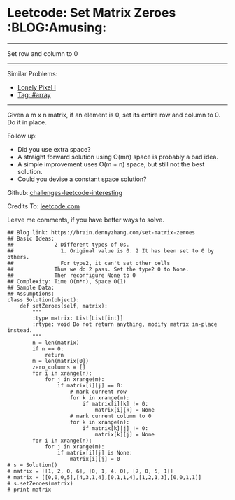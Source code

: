 # Leetcode: Set Matrix Zeroes     :BLOG:Amusing:


---

Set row and column to 0  

---

Similar Problems:  
-   [Lonely Pixel I](https://brain.dennyzhang.com/lonely-pixel-i)
-   [Tag: #array](https://brain.dennyzhang.com/tag/array)

---

Given a m x n matrix, if an element is 0, set its entire row and column to 0. Do it in place.  

Follow up:  
-   Did you use extra space?
-   A straight forward solution using O(mn) space is probably a bad idea.
-   A simple improvement uses O(m + n) space, but still not the best solution.
-   Could you devise a constant space solution?

Github: [challenges-leetcode-interesting](https://github.com/DennyZhang/challenges-leetcode-interesting/tree/master/set-matrix-zeroes)  

Credits To: [leetcode.com](https://leetcode.com/problems/set-matrix-zeroes/description/)  

Leave me comments, if you have better ways to solve.  

    ## Blog link: https://brain.dennyzhang.com/set-matrix-zeroes
    ## Basic Ideas:
    ##             2 Different types of 0s. 
    ##               1. Original value is 0. 2 It has been set to 0 by others.
    ##               For type2, it can't set other cells
    ##             Thus we do 2 pass. Set the type2 0 to None.
    ##             Then reconfigure None to 0
    ## Complexity: Time O(m*n), Space O(1)
    ## Sample Data:
    ## Assumptions:
    class Solution(object):
        def setZeroes(self, matrix):
            """
            :type matrix: List[List[int]]
            :rtype: void Do not return anything, modify matrix in-place instead.
            """
            n = len(matrix)
            if n == 0:
                return
            m = len(matrix[0])
            zero_columns = []
            for i in xrange(n):
                for j in xrange(m):
                    if matrix[i][j] == 0:
                        # mark current row
                        for k in xrange(m):
                            if matrix[i][k] != 0:
                                matrix[i][k] = None
                        # mark current column to 0
                        for k in xrange(n):
                            if matrix[k][j] != 0:
                                matrix[k][j] = None
            for i in xrange(n):
                for j in xrange(m):
                    if matrix[i][j] is None:
                        matrix[i][j] = 0
    # s = Solution()
    # matrix = [[1, 2, 0, 6], [0, 1, 4, 0], [7, 0, 5, 1]]
    # matrix = [[0,0,0,5],[4,3,1,4],[0,1,1,4],[1,2,1,3],[0,0,1,1]]
    # s.setZeroes(matrix)
    # print matrix